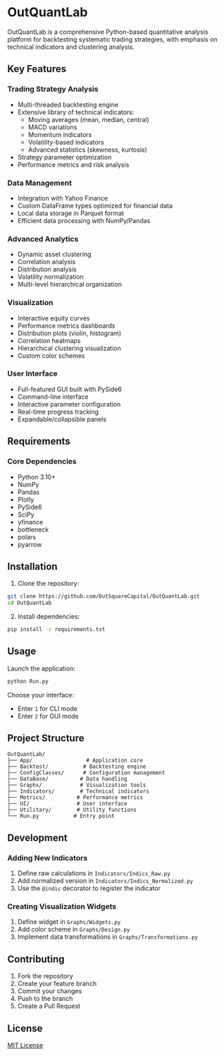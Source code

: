 # OutQuantLab

OutQuantLab is a comprehensive Python-based quantitative analysis platform for backtesting systematic trading strategies, with emphasis on technical indicators and clustering analysis.

## Key Features

### Trading Strategy Analysis
- Multi-threaded backtesting engine
- Extensive library of technical indicators:
  - Moving averages (mean, median, central)
  - MACD variations
  - Momentum indicators
  - Volatility-based indicators
  - Advanced statistics (skewness, kurtosis)
- Strategy parameter optimization
- Performance metrics and risk analysis

### Data Management
- Integration with Yahoo Finance
- Custom DataFrame types optimized for financial data
- Local data storage in Parquet format
- Efficient data processing with NumPy/Pandas

### Advanced Analytics
- Dynamic asset clustering
- Correlation analysis
- Distribution analysis
- Volatility normalization
- Multi-level hierarchical organization

### Visualization
- Interactive equity curves
- Performance metrics dashboards
- Distribution plots (violin, histogram)
- Correlation heatmaps
- Hierarchical clustering visualization
- Custom color schemes

### User Interface
- Full-featured GUI built with PySide6
- Command-line interface
- Interactive parameter configuration
- Real-time progress tracking
- Expandable/collapsible panels

## Requirements

### Core Dependencies
- Python 3.10+
- NumPy
- Pandas
- Plotly
- PySide6
- SciPy
- yfinance
- bottleneck
- polars
- pyarrow

## Installation

1. Clone the repository:
```bash
git clone https://github.com/OutSquareCapital/OutQuantLab.git
cd OutQuantLab
```

2. Install dependencies:
```bash
pip install -r requirements.txt
```

## Usage

Launch the application:
```bash
python Run.py
```

Choose your interface:
- Enter `1` for CLI mode
- Enter `2` for GUI mode

## Project Structure

```
OutQuantLab/
├── App/                 # Application core
├── Backtest/           # Backtesting engine
├── ConfigClasses/      # Configuration management
├── DataBase/          # Data handling
├── Graphs/            # Visualization tools
├── Indicators/        # Technical indicators
├── Metrics/          # Performance metrics
├── UI/               # User interface
├── Utilitary/        # Utility functions
└── Run.py           # Entry point
```

## Development

### Adding New Indicators

1. Define raw calculations in `Indicators/Indics_Raw.py`
2. Add normalized version in `Indicators/Indics_Normalized.py`
3. Use the `@indic` decorator to register the indicator

### Creating Visualization Widgets

1. Define widget in `Graphs/Widgets.py`
2. Add color scheme in `Graphs/Design.py`
3. Implement data transformations in `Graphs/Transformations.py`

## Contributing

1. Fork the repository
2. Create your feature branch
3. Commit your changes
4. Push to the branch
5. Create a Pull Request

## License

[MIT License](LICENSE)